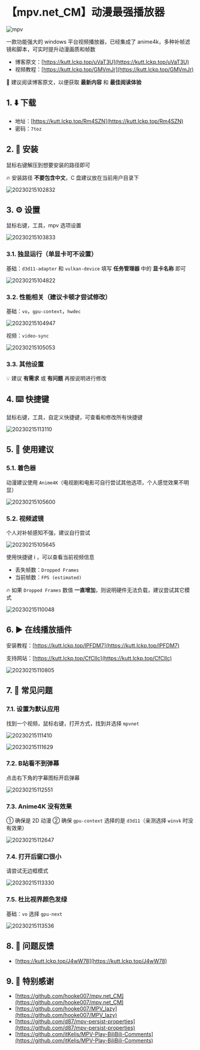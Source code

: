 # 【mpv.net_CM】动漫最强播放器

![mpv](https://image.lckp.top/LuckyPuppy514/image/raw/main/2023/2023-02-17/mpv.webp)

一款功能强大的 windows 平台视频播放器，已经集成了 anime4k，多种补帧滤镜和脚本，可实时提升动漫画质和帧数<!--more-->

- 博客原文：[https://kutt.lckp.top/uVaT3U](https://kutt.lckp.top/uVaT3U)
- 视频教程：[https://kutt.lckp.top/GMVmJr](https://kutt.lckp.top/GMVmJr)

🌟 建议阅读博客原文，以便获取 **最新内容** 和 **最佳阅读体验**

## 1. ⬇️ 下载

- 地址：[https://kutt.lckp.top/Rm4SZN](https://kutt.lckp.top/Rm4SZN)
- 密码：`7toz`

## 2. 🧭 安装

鼠标右键解压到想要安装的路径即可

🔥 安装路径 **不要包含中文**，C 盘建议放在当前用户目录下

![20230215102832](https://image.lckp.top/LuckyPuppy514/image/raw/main/2023/2023-02-15/20230215102832.webp)

## 3. ⚙️ 设置

鼠标右键，工具，mpv 选项设置

![20230215103833](https://image.lckp.top/LuckyPuppy514/image/raw/main/2023/2023-02-15/20230215103833.webp)

### 3.1. 独显运行（单显卡可不设置）

基础：`d3d11-adapter` 和 `vulkan-device` 填写 **任务管理器** 中的 **显卡名称** 即可

![20230215104822](https://image.lckp.top/LuckyPuppy514/image/raw/main/2023/2023-02-15/20230215104822.webp)

### 3.2. 性能相关（建议卡顿才尝试修改）

基础：`vo`，`gpu-context`，`hwdec`

![20230215104947](https://image.lckp.top/LuckyPuppy514/image/raw/main/2023/2023-02-15/20230215104947.webp)

视频：`video-sync`

![20230215105053](https://image.lckp.top/LuckyPuppy514/image/raw/main/2023/2023-02-15/20230215105053.webp)

### 3.3. 其他设置

💡 建议 **有需求** 或 **有问题** 再按说明进行修改

## 4. ⌨️ 快捷键

鼠标右键，工具，自定义快捷键，可查看和修改所有快捷键

![20230215113110](https://image.lckp.top/LuckyPuppy514/image/raw/main/2023/2023-02-15/20230215113110.webp)

## 5. 🌟 使用建议

### 5.1. 着色器

动漫建议使用 `Anime4K`（电视剧和电影可自行尝试其他选项，个人感觉效果不明显）

![20230215105600](https://image.lckp.top/LuckyPuppy514/image/raw/main/2023/2023-02-15/20230215105600.webp)

### 5.2. 视频滤镜

个人对补帧感知不强，建议自行尝试

![20230215105645](https://image.lckp.top/LuckyPuppy514/image/raw/main/2023/2023-02-15/20230215105645.webp)

使用快捷键 i ，可以查看当前视频信息

- 丢失帧数：`Dropped Frames`
- 当前帧数：`FPS (estimated)`

🔥 如果 `Dropped Frames` 数值 **一直增加**，则说明硬件无法负载，建议尝试其它模式

![20230215110048](https://image.lckp.top/LuckyPuppy514/image/raw/main/2023/2023-02-15/20230215110048.webp)

## 6. ▶️ 在线播放插件

安装教程：[https://kutt.lckp.top/lPFDM7](https://kutt.lckp.top/lPFDM7)

支持网站：[https://kutt.lckp.top/CfCIIc](https://kutt.lckp.top/CfCIIc)

![20230215110805](https://image.lckp.top/LuckyPuppy514/image/raw/main/2023/2023-02-15/20230215110805.webp)

## 7. 🫠 常见问题

### 7.1. 设置为默认应用

找到一个视频，鼠标右键，打开方式，找到并选择 `mpvnet`

![20230215111410](https://image.lckp.top/LuckyPuppy514/image/raw/main/2023/2023-02-15/20230215111410.webp)

![20230215111629](https://image.lckp.top/LuckyPuppy514/image/raw/main/2023/2023-02-15/20230215111629.webp)

### 7.2. B站看不到弹幕

点击右下角的字幕图标开启弹幕

![20230215112551](https://image.lckp.top/LuckyPuppy514/image/raw/main/2023/2023-02-15/20230215112551.webp)

### 7.3. Anime4K 没有效果

① 确保是 2D 动漫
② 确保 `gpu-context` 选择的是 `d3d11`（亲测选择 `winvk` 时没有效果）

![20230215112647](https://image.lckp.top/LuckyPuppy514/image/raw/main/2023/2023-02-15/20230215112647.webp)

### 7.4. 打开后窗口很小

请尝试无边框模式

![20230215113330](https://image.lckp.top/LuckyPuppy514/image/raw/main/2023/2023-02-15/20230215113330.webp)

### 7.5. 杜比视界颜色发绿

基础：`vo` 选择 `gpu-next`

![20230215113536](https://image.lckp.top/LuckyPuppy514/image/raw/main/2023/2023-02-15/20230215113536.webp)

## 8. 🤔 问题反馈

- [https://kutt.lckp.top/J4wW78](https://kutt.lckp.top/J4wW78)

## 9. 👏 特别感谢

- [https://github.com/hooke007/mpv.net_CM](https://github.com/hooke007/mpv.net_CM)
- [https://github.com/hooke007/MPV_lazy](https://github.com/hooke007/MPV_lazy)
- [https://github.com/d87/mpv-persist-properties](https://github.com/d87/mpv-persist-properties)
- [https://github.com/itKelis/MPV-Play-BiliBili-Comments](https://github.com/itKelis/MPV-Play-BiliBili-Comments)
